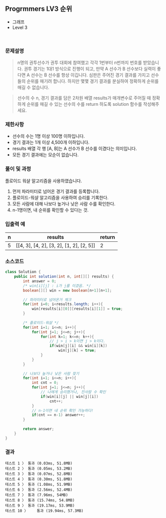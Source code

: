 ## Progrmmers LV3 순위
- 그래프
- Level 3

<br>

### 문제설명

> n명의 권투선수가 권투 대회에 참여했고 각각 1번부터 n번까지 번호를 받았습니다. 권투 경기는 1대1 방식으로 진행이 되고, 만약 A 선수가 B 선수보다 실력이 좋다면 A 선수는 B 선수를 항상 이깁니다. 심판은 주어진 경기 결과를 가지고 선수들의 순위를 매기려 합니다. 하지만 몇몇 경기 결과를 분실하여 정확하게 순위를 매길 수 없습니다.

> 선수의 수 n, 경기 결과를 담은 2차원 배열 results가 매개변수로 주어질 때 정확하게 순위를 매길 수 있는 선수의 수를 return 하도록 solution 함수를 작성해주세요.


### 제한사항
- 선수의 수는 1명 이상 100명 이하입니다.
- 경기 결과는 1개 이상 4,500개 이하입니다.
- results 배열 각 행 [A, B]는 A 선수가 B 선수를 이겼다는 의미입니다.
- 모든 경기 결과에는 모순이 없습니다.

### 풀이 및 과정
플로이드 워샬 알고리즘을 사용하였습니다.

1. 먼저 파라미터로 넘어온 경기 결과를 등록합니다.
2. 플로이드-워샬 알고리즘을 사용하여 승리를 기록한다.
3. 모든 사람에 대해 나보다 높거나 낮은 사람 수를 확인한다.
4. n-1명이면, 내 순위를 확인할 수 있다는 것.

### 입출력 예
|n	|results |return|
|---|---|---|
|5	|[[4, 3], [4, 2], [3, 2], [1, 2], [2, 5]]	|2|


### 소스코드
```java
class Solution {
    public int solution(int n, int[][] results) {
        int answer = 0;
        /* win[i][j] : i가 j를 이겼음. */
        boolean[][] win = new boolean[n+1][n+1];
        
        // 파라미터로 넘어온거 체크
        for(int i=0; i<results.length; i++){
            win[results[i][0]][results[i][1]] = true;
        }
        
        /* 플로이드-워샬 */
        for(int i=1; i<=n; i++){
            for(int j=1; j<=n; j++){
                for(int k=1; k<=n; k++){
                    // j > i > k이면 j > k이다.
                    if(win[j][i] && win[i][k])
                        win[j][k] = true;
                }
            }
        }
        
        // 나보다 높거나 낮은 사람 찾기
        for(int i=1; i<=n; i++){
            int cnt = 0;
            for(int j=1; j<=n; j++){
                // 나에게 승리했거나, 진사람 수 확인
                if(win[i][j] || win[j][i])
                    cnt++;
            }
            // n-1이면 내 순위 확인 가능하다!
            if(cnt == n-1) answer++;
        }
        
        return answer;
    }
}
```

### 결과
```
테스트 1 〉	통과 (0.03ms, 51.8MB)
테스트 2 〉	통과 (0.05ms, 53.2MB)
테스트 3 〉	통과 (0.07ms, 52.8MB)
테스트 4 〉	통과 (0.30ms, 51.8MB)
테스트 5 〉	통과 (1.08ms, 51.9MB)
테스트 6 〉	통과 (2.56ms, 52.4MB)
테스트 7 〉	통과 (7.96ms, 54MB)
테스트 8 〉	통과 (15.74ms, 54.8MB)
테스트 9 〉	통과 (19.17ms, 53.9MB)
테스트 10 〉	통과 (19.94ms, 57.3MB)
```

